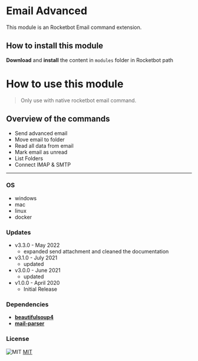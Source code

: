 # Email Advanced

This module is an Rocketbot Email command extension.

## How to install this module

**Download** and **install** the content in `modules` folder in Rocketbot path

# How to use this module

> Only use with native rocketbot email command.

## Overview of the commands

- Send advanced email
- Move email to folder
- Read all data from email
- Mark email as unread
- List Folders
- Connect IMAP & SMTP

---

### OS

- windows
- mac
- linux
- docker

### Updates

- v3.3.0 - May 2022
  - expanded send attachment and cleaned the documentation
- v3.1.0 - July 2021
  - updated
- v3.0.0 - June 2021
  - updated
- v1.0.0 - April 2020
  - Initial Release

### Dependencies

- [**beautifulsoup4**]("https://pypi.org/project/beautifulsoup4/)
- [**mail-parser**](https://pypi.org/project/mail-parser/)

### License

![MIT](https://camo.githubusercontent.com/107590fac8cbd65071396bb4d04040f76cde5bde/687474703a2f2f696d672e736869656c64732e696f2f3a6c6963656e73652d6d69742d626c75652e7376673f7374796c653d666c61742d737175617265)
[MIT](http://opensource.org/licenses/mit-license.ph)
